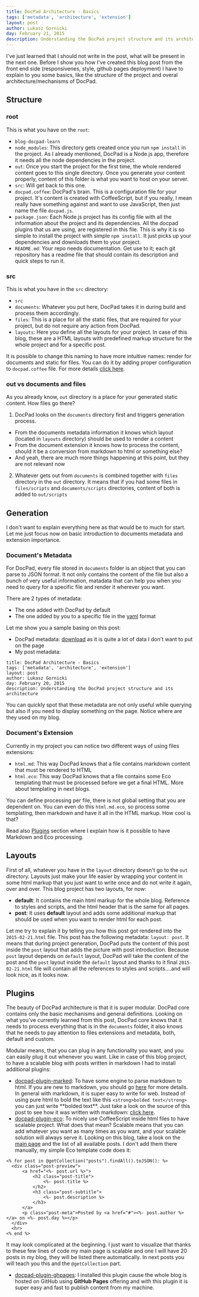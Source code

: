 ```yaml
---
title: DocPad Architecture - Basics
tags: ['metadata', 'architecture', 'extension']
layout: post
author: Lukasz Gornicki
day: February 21, 2015
description: Understanding the DocPad project structure and its architecture
---
```


I've just learned that I should not write in the post, what will be present in the next one. Before I show you how I've created this blog post from the front end side (responsivenes, style, github pages deployment) I have to explain to you some basics, like the structure of the project and overal architecture/mechanisms of DocPad.

## Structure

### root

This is what you have on the `root`:

- `blog-docpad-learn`
 - `node_modules`: This directory gets created once you run `npm install` in the project. As I already mentioned, DocPad is a Node.js app, therefore it needs all the node dependencies in the project.
 - `out`: Once you start the project for the first time, the whole rendered content goes to this single directory. Once you generate your content properly, content of this folder is what you want to host on your server.
 - `src`: Will get back to this one.
 - `docpad.coffee`: DocPad's brain. This is a configuration file for your project. It's content is created with CoffeeScript, but if you really, I mean really have something against and want to use JavaScript, then just name the file `docpad.js`.
 - `package.json`: Each Node.js project has its config file with all the information about the project and its dependencies. All the docpad plugins that us are using, are registered in this file. This is why it is so simple to install the project with simple `npm install`. It just picks up your dependencies and downloads them to your project.
 - `README.md`: Your repo needs documentation. Get use to it; each git repository has a readme file that should contain its description and quick steps to run it.

### src

This is what you have in the `src` directory:

- `src`
 - `documents`: Whatever you put here, DocPad takes it in during build and process them accordingly.
 - `files`: This is a place for all the static files, that are required for your project, but do not require any action from DocPad.
 - `layouts`: Here you define all the layouts for your project. In case of this blog, these are a HTML layouts with predefined markup structure for the whole project and for a specific post.

It is possible to change this naming to have more intuitive names: render for documents and static for files. You can do it by adding proper configuration to `docpad.coffee` file. For more details [click here](https://docpad.org/docs/config).

### out vs documents and files

As you already know, `out` directory is a place for your generated static content. How files go there?

1. DocPad looks on the `documents` directory first and triggers generation process.
  * From the documents metadata information it knows which layout (located in `layouts` directory) should be used to render a content
  * From the document extension it knows how to process the content, should it be a conversion from markdown to html or something else?
  * And yeah, there are much more things happening at this point, but they are not relevant now
2. Whatever gets out from `documents` is combined together with `files` directory in the `out` directory. It means that if you had some files in `files/scripts` and `documents/scripts` directories, content of both is added to `out/scripts`

## Generation

I don't want to explain everything here as that would be to much for start. Let me just focus now on basic introduction to documents metadata and extension importance.

### Document's Metadata

For DocPad, every file stored in `documents` folder is an object that you can parse to JSON format. It not only contains the content of the file but also a bunch of very useful information, matadata that can help you when you need to query for a specific file and render it wherever you want.

There are 2 types of metadata:
* The one added with DocPad by default
* The one added by you to a specific file in the [yaml](http://en.wikipedia.org/wiki/YAML) format

Let me show you a sample basing on this post:
* DocPad metadata: [download](downloads/metadata_sample.txt) as it is quite a lot of data I don't want to put on the page
* My post metadata:
```
title: DocPad Architecture - Basics
tags: ['metadata', 'architecture', 'extension']
layout: post
author: Lukasz Gornicki
day: February 20, 2015
description: Understanding the DocPad project structure and its architecture
```
You can quickly spot that these metadata are not only useful while querying but also if you need to display something on the page. Notice where are they used on my blog.

### Document's Extension

Currently in my project you can notice two different ways of using files extensions:
* `html.md`: This way DocPad knows that a file contains markdown content that must be rendered to HTML
* `html.eco`: This way DocPad knows that a file contains some Eco templating that must be processed before we get a final HTML. More about templating in next blogs.

You can define processing per file, there is not global setting that you are dependent on. You can even do this `html.md.eco`, so process some templating, then markdown and have it all in the HTML markup. How cool is that?

Read also [Plugins](#plugins) section where I explain how is it possible to have Markdown and Eco processing.

## Layouts

First of all, whatever you have in the `layout` directory doesn't go to the `out` directory. Layouts just make your life easier by wrapping your content in some html markup that you just want to write once and do not write it again, over and over. This blog project has two layouts, for now:
* **default**: It contains the main html markup for the whole blog. Reference to styles and scripts, and the html header that is the same for all pages.
* **post**: It uses **default** layout and adds some additional markup that should be used when you want to render html for each post.

Let me try to explain it by telling you how this post got rendered into the `2015-02-21.html` file. This post has the following metadata: `layout: post`. It means that during project generation, DocPad puts the content of this post inside the `post` layout that adds the picture with post introduction. Because `post`  layout depends on `default` layout, DocPad will take the content of the post and the `post` layout inside the `default` layout and thanks to it final `2015-02-21.html` file will contain all the references to styles and scripts....and will look nice, as it looks now.

## Plugins

The beauty of DocPad architecture is that it is super modular. DocPad core contains only the basic mechanisms and general definitions. Looking on what you've currently learned from this post, DocPad core knows that it needs to process everything that is in the `documents` folder, it also knows that he needs to pay attention to files extensions and metadata, both, default and custom.

Modular means, that you can plug in any functionality you want, and you can easily plug it out whenever you want. Like in case of this blog project, to have a scalable blog with posts written in markdown I had to install additional plugins:
* [docpad-plugin-marked](https://github.com/docpad/docpad-plugin-marked): To have some engine to parse markdown to html. If you are new to markdown, you should go [here](http://daringfireball.net/projects/markdown/) for more details. In general with markdown, it is super easy to write for web. Instead of using pure html to bold the text like this `<strong>bolded text</strong>` you can just write \*\*bolded text\*\*. Just take a look on the source of this post to see how it was written with markdown: [click here](https://raw.githubusercontent.com/derberg/blog-docpad-learn/master/src/documents/posts/2015-02-21.html.md).
* [docpad-plugin-eco](https://github.com/docpad/docpad-plugin-eco): To nicely use CoffeeScript inside html files to have scalable project. What does that mean? Scalable means that you can add whatever you want as many times as you want, and your scalable solution will always serve it. Looking on this blog, take a look on the [main page](/index.html) and the list of all available posts. I don't add them there manually, my simple Eco template code does it:
```
<% for post in @getCollection("posts").findAll().toJSON(): %>
  <div class="post-preview">
      <a href="<%- post.url %>">
          <h2 class="post-title">
              <%- post.title %>
          </h2>
          <h3 class="post-subtitle">
              <%- post.description %>
          </h3>
      </a>
      <p class="post-meta">Posted by <a href="#"><%- post.author %></a> on <%- post.day %></p>
  </div>
  <hr>
<% end %>
```
It may look complicated at the beginning. I just want to visualize that thanks to these few lines of code my main page is scalable and one I will have 20 posts in my blog, they will be listed there automatically. In next posts you will teach you this and the `@getCollection` part.
* [docpad-plugin-ghpages](https://github.com/docpad/docpad-plugin-ghpages): I installed this plugin cause the whole blog is hosted on GitHub using **GitHub Pages** offering and with this plugin it is super easy and fast to publish content from my machine.
